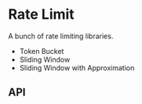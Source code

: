 # Rate Limit

A bunch of rate limiting libraries.

- Token Bucket
- Sliding Window
- Sliding Window with Approximation

## API

